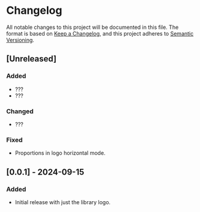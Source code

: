 # Changelog

All notable changes to this project will be documented in this file.
The format is based on [Keep a Changelog](https://keepachangelog.com/en/1.0.0/),
and this project adheres to [Semantic Versioning](https://semver.org/spec/v2.0.0.html).

## [Unreleased]
### Added
- ???
- ???

### Changed
- ???

### Fixed
- Proportions in logo horizontal mode.

## [0.0.1] - 2024-09-15
### Added
- Initial release with just the library logo.
